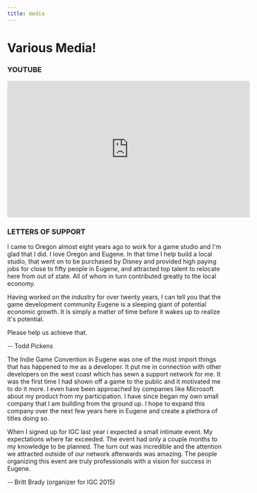 ```yaml
---
title: media
---
```

# Various Media!

### YOUTUBE
<iframe width="560" height="315" src="https://www.youtube.com/embed/cOagQX87SCI" frameborder="0" allow="accelerometer; autoplay; encrypted-media; gyroscope; picture-in-picture" allowfullscreen></iframe>

### LETTERS OF SUPPORT

I came to Oregon almost eight years ago to work for a game studio and I'm glad that I did. I love Oregon and Eugene. In that time I help build a local studio, that went on to be purchased by Disney and provided high paying jobs for close to fifty people in Eugene, and attracted top talent to relocate here from out of state. All of whom in turn contributed greatly to the local economy. 

Having worked on the industry for over twenty years, I can tell you that the game development community Eugene is a sleeping giant of potential economic growth. It is simply a matter of time before it wakes up to realize it's potential.

Please help us achieve that.

-- Todd Pickens


The Indie Game Convention in Eugene was one of the most import things that has happened to me as  a developer. It put me in connection with other developers on the west coast which has sewn a support network for me. It was the first time I had shown off a game to the public and it motivated me to do it more. I even have been approached by companies like Microsoft about my product from my participation. I have since began my own small company that I am building from the ground up. I hope to expand this company over the next few years here in Eugene and create a plethora of titles doing so. 

When I signed up for IGC last year i expected a small intimate event. My expectations where far exceeded. The event had only a couple months to my knowledge to be planned. The turn out was incredible and the attention we attracted outside of our network afterwards was amazing. The people organizing this event are truly professionals with a vision for success in Eugene.

-- Britt Brady (organizer for IGC 2015)
